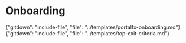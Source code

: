 
<!-- TODO: deprecate this document. It has been replaced by portalfx-extensions-forDevelopers.md and portalfx-extensions-forProgramManagers.md and portalfx-extensions-exitCriteria.md   -->

# Onboarding
{"gitdown": "include-file", "file": "../templates/portalfx-onboarding.md"}
{"gitdown": "include-file", "file": "../templates/top-exit-criteria.md"}
